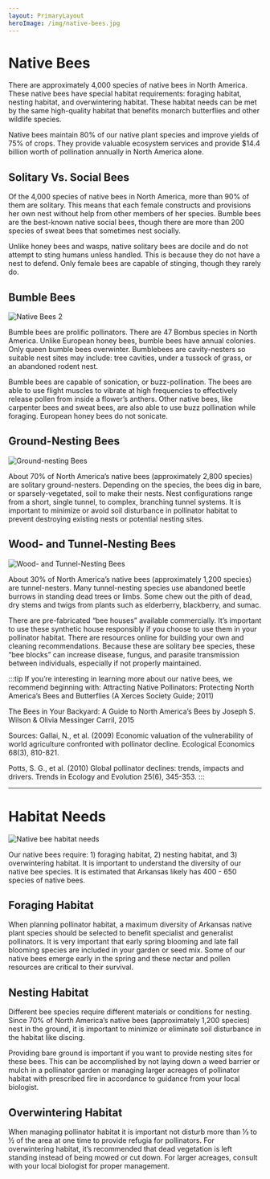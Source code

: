```yaml
---
layout: PrimaryLayout
heroImage: /img/native-bees.jpg
---
```

# Native Bees

There are approximately 4,000 species of native bees in North America. These native bees have special habitat requirements: foraging habitat, nesting habitat, and overwintering habitat. These habitat needs can be met by the same high-quality habitat that benefits monarch butterflies and other wildlife species.

Native bees maintain 80% of our native plant species and improve yields of 75% of crops. They provide valuable ecosystem services and provide $14.4 billion worth of pollination annually in North America alone.

## Solitary Vs. Social Bees
Of the 4,000 species of native bees in North America, more than 90% of them are solitary. This means that each female constructs and provisions her own nest without help from other members of her species. Bumble bees are the best-known native social bees, though there are more than 200 species of sweat bees that sometimes nest socially.

Unlike honey bees and wasps, native solitary bees are docile and do not attempt to sting humans unless handled. This is because they do not have a nest to defend. Only female bees are capable of stinging, though they rarely do.

## Bumble Bees
![Native Bees 2](img/native-bees-02.png)

Bumble bees are prolific pollinators. There are 47 Bombus species in North America. Unlike European honey bees, bumble bees have annual colonies. Only queen bumble bees overwinter. Bumblebees are cavity-nesters so suitable nest sites may include: tree cavities, under a tussock of grass, or an abandoned rodent nest.

Bumble bees are capable of sonication, or buzz-pollination. The bees are able to use flight muscles to vibrate at high frequencies to effectively release pollen from inside a flower’s anthers. Other native bees, like carpenter bees and sweat bees, are also able to use buzz pollination while foraging. European honey bees do not sonicate.

## Ground-Nesting Bees
![Ground-nesting Bees](img/ground-nesting.png)

About 70% of North America’s native bees (approximately 2,800 species) are solitary ground-nesters. Depending on the species, the bees dig in bare, or sparsely-vegetated, soil to make their nests. Nest configurations range from a short, single tunnel, to complex, branching tunnel systems. It is important to minimize or avoid soil disturbance in pollinator habitat to prevent destroying existing nests or potential nesting sites.

## Wood- and Tunnel-Nesting Bees
![Wood- and Tunnel-Nesting Bees](img/wood-nesting.png)

About 30% of North America’s native bees (approximately 1,200 species) are tunnel-nesters. Many tunnel-nesting species use abandoned beetle burrows in standing dead trees or limbs. Some chew out the pith of dead, dry stems and twigs from plants such as elderberry, blackberry, and sumac.

There are pre-fabricated “bee houses” available commercially. It’s important to use these synthetic house responsibly if you choose to use them in your pollinator habitat. There are resources online for building your own and cleaning recommendations. Because these are solitary bee species, these “bee blocks” can increase disease, fungus, and parasite transmission between individuals, especially if not properly maintained.

:::tip If you’re interesting in learning more about our native bees, we recommend beginning with:
Attracting Native Pollinators: Protecting North America’s Bees and Butterflies (A Xerces Society Guide; 2011)

The Bees in Your Backyard: A Guide to North America’s Bees by Joseph S. Wilson & Olivia Messinger Carril, 2015

Sources:
Gallai, N., et al. (2009) Economic valuation of the vulnerability of world agriculture confronted with pollinator decline. Ecological Economics 68(3), 810-821.

Potts, S. G., et al. (2010) Global pollinator declines: trends, impacts and drivers. Trends in Ecology and Evolution 25(6), 345-353.
:::

---

# Habitat Needs
![Native bee habitat needs](img/habitat-needs-01.png)

Our native bees require: 1) foraging habitat, 2) nesting habitat, and 3) overwintering habitat. It is important to understand the diversity of our native bee species. It is estimated that Arkansas likely has 400 - 650 species of native bees.

## Foraging Habitat
When planning pollinator habitat, a maximum diversity of Arkansas native plant species should be selected to benefit specialist and generalist pollinators. It is very important that early spring blooming and late fall blooming species are included in your garden or seed mix. Some of our native bees emerge early in the spring and these nectar and pollen resources are critical to their survival.

## Nesting Habitat
Different bee species require different materials or conditions for nesting. Since 70% of North America’s native bees (approximately 1,200 species) nest in the ground, it is important to minimize or eliminate soil disturbance in the habitat like discing.

Providing bare ground is important if you want to provide nesting sites for these bees. This can be accomplished by not laying down a weed barrier or mulch in a pollinator garden or managing larger acreages of pollinator habitat with prescribed fire in accordance to guidance from your local biologist.

## Overwintering Habitat
When managing pollinator habitat it is important not disturb more than ⅓ to ½ of the area at one time to provide refugia for pollinators. For overwintering habitat, it’s recommended that dead vegetation is left standing instead of being mowed or cut down. For larger acreages, consult with your local biologist for proper management.

